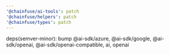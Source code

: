 ```yaml
---
'@chainfuse/ai-tools': patch
'@chainfuse/helpers': patch
'@chainfuse/types': patch
---
```


deps(semver-minor): bump @ai-sdk/azure, @ai-sdk/google, @ai-sdk/openai, @ai-sdk/openai-compatible, ai, openai
